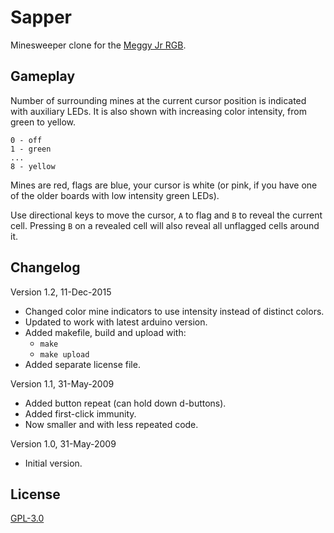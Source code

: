 Sapper
======
Minesweeper clone for the [Meggy Jr RGB](http://shop.evilmadscientist.com/productsmenu/tinykitlist/100-meggyjr).

Gameplay
--------
Number of surrounding mines at the current cursor position is indicated with
auxiliary LEDs. It is also shown with increasing color intensity, from green
to yellow.

    0 - off
    1 - green
    ...
    8 - yellow

Mines are red, flags are blue, your cursor is white (or pink, if you have one
of the older boards with low intensity green LEDs).

Use directional keys to move the cursor, ``A`` to flag and ``B`` to reveal the
current cell. Pressing ``B`` on a revealed cell will also reveal all unflagged
cells around it.

Changelog
---------
Version 1.2, 11-Dec-2015

* Changed color mine indicators to use intensity instead of distinct colors.
* Updated to work with latest arduino version.
* Added makefile, build and upload with:
  * `make`
  * `make upload`
* Added separate license file.

Version 1.1, 31-May-2009

* Added button repeat (can hold down d-buttons).
* Added first-click immunity.
* Now smaller and with less repeated code.

Version 1.0, 31-May-2009

* Initial version.

License
-------
[GPL-3.0](LICENSE)
